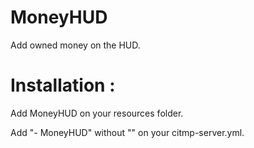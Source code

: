 # MoneyHUD
Add owned money on the HUD.

# Installation :
Add MoneyHUD on your resources folder.

Add "- MoneyHUD" without "" on your citmp-server.yml.
